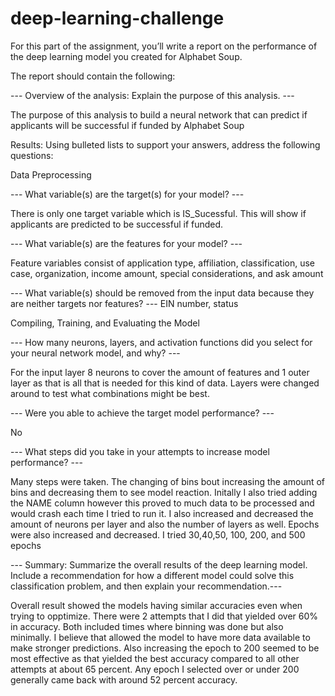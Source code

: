 # deep-learning-challenge

For this part of the assignment, you’ll write a report on the performance of the deep learning model you created for Alphabet Soup.

The report should contain the following:

--- Overview of the analysis: Explain the purpose of this analysis. ---

The purpose of this analysis to build a neural network that can predict if  applicants will be successful if funded by Alphabet Soup



Results: Using bulleted lists to support your answers, address the following questions:

Data Preprocessing

--- What variable(s) are the target(s) for your model? ---

There is only one target variable which is IS_Sucessful. This will show if applicants are predicted to be successful if funded.

--- What variable(s) are the features for your model? ---

Feature variables consist of application type, affiliation, classification, use case, organization, income amount, special considerations, and ask amount

--- What variable(s) should be removed from the input data because they are neither targets nor features? ---
EIN number, status



Compiling, Training, and Evaluating the Model

--- How many neurons, layers, and activation functions did you select for your neural network model, and why? ---

For the input layer 8 neurons to cover the amount of features and 1 outer layer as that is all that is needed for this kind of data. Layers were changed around to test what combinations might be best.

--- Were you able to achieve the target model performance? ---

No

--- What steps did you take in your attempts to increase model performance? ---

Many steps were taken. The changing of bins bout increasing the amount of bins and decreasing them to see model reaction. Initally I also tried adding the NAME column however this proved to much data to be processed and would crash each time I tried to run it. I also increased and decreased the amount of neurons per layer and also the number of layers as well. Epochs were also increased and decreased. I tried 30,40,50, 100, 200, and 500 epochs



--- Summary: Summarize the overall results of the deep learning model. Include a recommendation for how a different model could solve this classification problem, and then explain your recommendation.---

Overall result showed the models having similar accuracies even when trying to opptimize. There were 2 attempts that I did that yielded over 60% in accuracy. Both included times where binning was done but also minimally. I believe that allowed the model to have more data available to make stronger predictions. Also increasing the epoch to 200 seemed to be most effective as that yielded the best accuracy compared to all other attempts at about 65 percent. Any epoch I selected over or under 200 generally came back with around 52 percent accuracy. 
